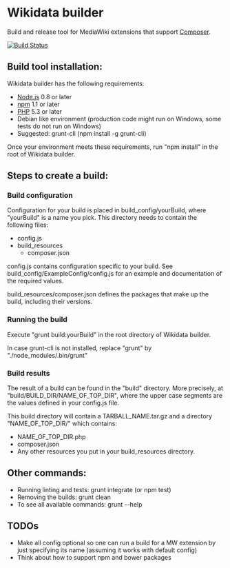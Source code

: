 # Wikidata builder

Build and release tool for MediaWiki extensions that support [Composer](https://getcomposer.org/).

[![Build Status](https://travis-ci.org/JeroenDeDauw/WikidataBuilder.png?branch=master)](https://travis-ci.org/JeroenDeDauw/WikidataBuilder)

## Build tool installation:

Wikidata builder has the following requirements:

* [Node.js](http://nodejs.org/) 0.8 or later
* [npm](https://npmjs.org/) 1.1 or later
* [PHP](http://php.net/) 5.3 or later
* Debian like environment (production code might run on Windows, some tests do not run on Windows)
* Suggested: grunt-cli (npm install -g grunt-cli)

Once your environment meets these requirements, run "npm install" in the root of Wikidata builder.

## Steps to create a build:

### Build configuration

Configuration for your build is placed in build_config/yourBuild, where "yourBuild" is a name
you pick. This directory needs to contain the following files:

* config.js
* build_resources
    * composer.json

config.js contains configuration specific to your build. See build_config/ExampleConfig/config.js
for an example and documentation of the required values.

build_resources/composer.json defines the packages that make up the build, including their versions.

### Running the build

Execute "grunt build:yourBuild" in the root directory of Wikidata builder.

In case grunt-cli is not installed, replace "grunt" by "./node_modules/.bin/grunt"

### Build results

The result of a build can be found in the "build" directory. More precisely,
at "build/BUILD_DIR/NAME_OF_TOP_DIR", where the upper case segments are the
values defined in your config.js file.

This build directory will contain a TARBALL_NAME.tar.gz and a directory "NAME_OF_TOP_DIR/" which contains:

* NAME_OF_TOP_DIR.php
* composer.json
* Any other resources you put in your build_resources directory.

## Other commands:

* Running linting and tests: grunt integrate (or npm test)
* Removing the builds: grunt clean
* To see all available commands: grunt --help
 
## TODOs

* Make all config optional so one can run a build for a MW extension by just specifying
its name (assuming it works with default config)
* Think about how to support npm and bower packages
